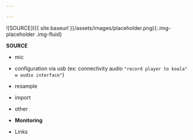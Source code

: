 ```yaml
---

---
```


![SOURCE]({{ site.baseurl }}/assets/images/placeholder.png){:.img-placeholder .img-fluid}

**SOURCE**

- mic
- configuration via usb (ex: connectivity audio `"record player to koala" w audio interface"`)
- resample
- import
- other

- **Monitoring**
- Links
